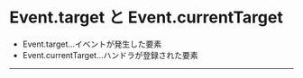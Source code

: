 # Event.target と Event.currentTarget
- Event.target...イベントが発生した要素    
- Event.currentTarget...ハンドラが登録された要素
***
